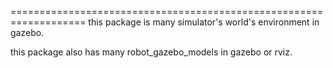 ===================================================================
this package is many simulator's world's environment in gazebo.

this package also has many robot_gazebo_models in gazebo or rviz.

